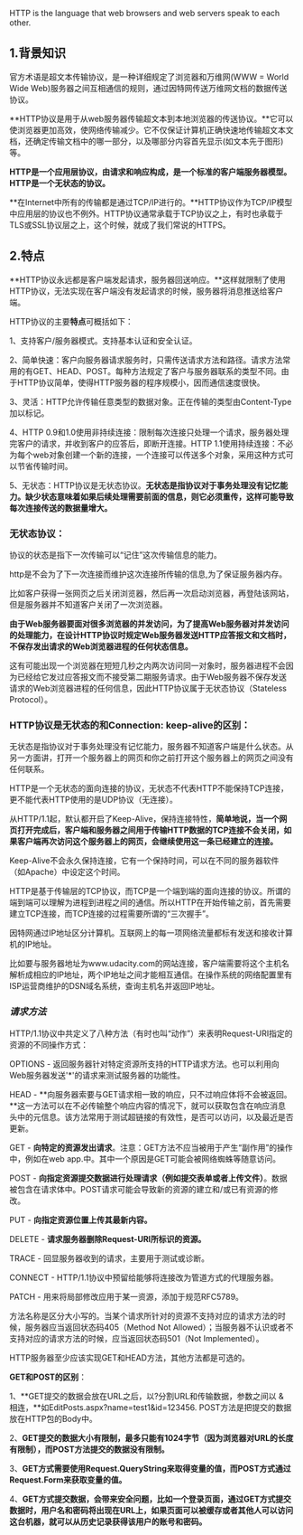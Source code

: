 HTTP is the language that web browsers and web servers speak to each other.

## 1.背景知识

官方术语是超文本传输协议，是一种详细规定了浏览器和万维网\(WWW = World Wide Web\)服务器之间互相通信的规则，通过因特网传送万维网文档的数据传送协议。

**HTTP协议是用于从web服务器传输超文本到本地浏览器的传送协议。**它可以使浏览器更加高效，使网络传输减少。它不仅保证计算机正确快速地传输超文本文档，还确定传输文档中的哪一部分，以及哪部分内容首先显示\(如文本先于图形\)等。

**HTTP是一个应用层协议，由请求和响应构成，是一个标准的客户端服务器模型。HTTP是一个无状态的协议。**

**在Internet中所有的传输都是通过TCP/IP进行的。**HTTP协议作为TCP/IP模型中应用层的协议也不例外。HTTP协议通常承载于TCP协议之上，有时也承载于TLS或SSL协议层之上，这个时候，就成了我们常说的HTTPS。

## 2.特点

**HTTP协议永远都是客户端发起请求，服务器回送响应。**这样就限制了使用HTTP协议，无法实现在客户端没有发起请求的时候，服务器将消息推送给客户端。

HTTP协议的主要**特点**可概括如下：

1、支持客户/服务器模式。支持基本认证和安全认证。

2、简单快速：客户向服务器请求服务时，只需传送请求方法和路径。请求方法常用的有GET、HEAD、POST。每种方法规定了客户与服务器联系的类型不同。由于HTTP协议简单，使得HTTP服务器的程序规模小，因而通信速度很快。

3、灵活：HTTP允许传输任意类型的数据对象。正在传输的类型由Content-Type加以标记。

4、HTTP 0.9和1.0使用非持续连接：限制每次连接只处理一个请求，服务器处理完客户的请求，并收到客户的应答后，即断开连接。HTTP 1.1使用持续连接：不必为每个web对象创建一个新的连接，一个连接可以传送多个对象，采用这种方式可以节省传输时间。

5、无状态：HTTP协议是无状态协议。**无状态是指协议对于事务处理没有记忆能力。缺少状态意味着如果后续处理需要前面的信息，则它必须重传，这样可能导致每次连接传送的数据量增大。**

### **无状态协议：**

协议的状态是指下一次传输可以“记住”这次传输信息的能力。

http是不会为了下一次连接而维护这次连接所传输的信息,为了保证服务器内存。

比如客户获得一张网页之后关闭浏览器，然后再一次启动浏览器，再登陆该网站，但是服务器并不知道客户关闭了一次浏览器。

**由于Web服务器要面对很多浏览器的并发访问，为了提高Web服务器对并发访问的处理能力，在设计HTTP协议时规定Web服务器发送HTTP应答报文和文档时，不保存发出请求的Web浏览器进程的任何状态信息。**

这有可能出现一个浏览器在短短几秒之内两次访问同一对象时，服务器进程不会因为已经给它发过应答报文而不接受第二期服务请求。由于Web服务器不保存发送请求的Web浏览器进程的任何信息，因此HTTP协议属于无状态协议（Stateless Protocol）。

### **HTTP协议是无状态的和Connection: keep-alive的区别：**

无状态是指协议对于事务处理没有记忆能力，服务器不知道客户端是什么状态。从另一方面讲，打开一个服务器上的网页和你之前打开这个服务器上的网页之间没有任何联系。

HTTP是一个无状态的面向连接的协议，无状态不代表HTTP不能保持TCP连接，更不能代表HTTP使用的是UDP协议（无连接）。

从HTTP/1.1起，默认都开启了Keep-Alive，保持连接特性，**简单地说，当一个网页打开完成后，客户端和服务器之间用于传输HTTP数据的TCP连接不会关闭，如果客户端再次访问这个服务器上的网页，会继续使用这一条已经建立的连接。**

Keep-Alive不会永久保持连接，它有一个保持时间，可以在不同的服务器软件（如Apache）中设定这个时间。



HTTP是基于传输层的TCP协议，而TCP是一个端到端的面向连接的协议。所谓的端到端可以理解为进程到进程之间的通信。所以HTTP在开始传输之前，首先需要建立TCP连接，而TCP连接的过程需要所谓的“三次握手”。

因特网通过IP地址区分计算机。互联网上的每一项网络流量都标有发送和接收计算机的IP地址。

比如要与服务器地址为www.udacity.com的网站连接，客户端需要将这个主机名解析成相应的IP地址，两个IP地址之间才能相互通信。在操作系统的网络配置里有ISP运营商维护的DSN域名系统，查询主机名并返回IP地址。



### _**请求方法**_

HTTP/1.1协议中共定义了八种方法（有时也叫“动作”）来表明Request-URI指定的资源的不同操作方式：

OPTIONS - 返回服务器针对特定资源所支持的HTTP请求方法。也可以利用向Web服务器发送'\*'的请求来测试服务器的功能性。

HEAD - **向服务器索要与GET请求相一致的响应，只不过响应体将不会被返回。**这一方法可以在不必传输整个响应内容的情况下，就可以获取包含在响应消息头中的元信息。该方法常用于测试超链接的有效性，是否可以访问，以及最近是否更新。

GET - **向特定的资源发出请求**。注意：GET方法不应当被用于产生“副作用”的操作中，例如在web app.中。其中一个原因是GET可能会被网络蜘蛛等随意访问。

POST - **向指定资源提交数据进行处理请求（例如提交表单或者上传文件）**。数据被包含在请求体中。POST请求可能会导致新的资源的建立和/或已有资源的修改。

PUT - **向指定资源位置上传其最新内容。**

DELETE - **请求服务器删除Request-URI所标识的资源。**

TRACE - 回显服务器收到的请求，主要用于测试或诊断。

CONNECT - HTTP/1.1协议中预留给能够将连接改为管道方式的代理服务器。

PATCH - 用来将局部修改应用于某一资源，添加于规范RFC5789。

方法名称是区分大小写的。当某个请求所针对的资源不支持对应的请求方法的时候，服务器应当返回状态码405（Method Not Allowed）；当服务器不认识或者不支持对应的请求方法的时候，应当返回状态码501（Not Implemented）。

HTTP服务器至少应该实现GET和HEAD方法，其他方法都是可选的。



**GET和POST的区别**：

1、**GET提交的数据会放在URL之后，以?分割URL和传输数据，参数之间以 & 相连，**如EditPosts.aspx?name=test1&id=123456. POST方法是把提交的数据放在HTTP包的Body中。

2、**GET提交的数据大小有限制，最多只能有1024字节（因为浏览器对URL的长度有限制），而POST方法提交的数据没有限制。**

3、**GET方式需要使用Request.QueryString来取得变量的值，而POST方式通过Request.Form来获取变量的值。**

4、**GET方式提交数据，会带来安全问题，比如一个登录页面，通过GET方式提交数据时，用户名和密码将出现在URL上，如果页面可以被缓存或者其他人可以访问这台机器，就可以从历史记录获得该用户的账号和密码。**











